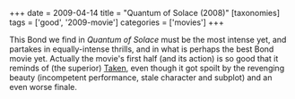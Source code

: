 +++
date = 2009-04-14
title = "Quantum of Solace (2008)"
[taxonomies]
tags = ['good', '2009-movie']
categories = ['movies']
+++

This Bond we find in *Quantum of Solace* must be the most intense yet,
and partakes in equally-intense thrills, and in what is perhaps the best
Bond movie yet. Actually the movie's first half (and its action) is so
good that it reminds of (the superior) [Taken], even though it got
spoilt by the revenging beauty (incompetent performance, stale character
and subplot) and an even worse finale.

  [Taken]: http://tshepang.net/taken-2008

